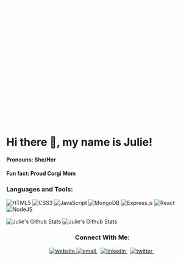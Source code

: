 <!-- ![github](logo.gif) -->
<p align="center">
    <img width="300" src="logo.gif">
</p>
<h1 alight="center">Hi there 👋, my name is Julie!</h1>


<h4 alight="left">Pronouns: She/Her</h4>
<h4 alight="left">Fun fact: Proud Corgi Mom</h4>

<h3 align="left">Languages and Tools:</h3>

![HTML5](https://img.shields.io/badge/html5-%23E34F26.svg?style=for-the-badge&logo=html5&logoColor=white) ![CSS3](https://img.shields.io/badge/css3-%231572B6.svg?style=for-the-badge&logo=css3&logoColor=white) ![JavaScript](https://img.shields.io/badge/javascript-%23323330.svg?style=for-the-badge&logo=javascript&logoColor=%23F7DF1E) ![MongoDB](https://img.shields.io/badge/MongoDB-%234ea94b.svg?style=for-the-badge&logo=mongodb&logoColor=white) ![Express.js](https://img.shields.io/badge/express.js-%23404d59.svg?style=for-the-badge&logo=express&logoColor=%2361DAFB) ![React](https://img.shields.io/badge/react-%2320232a.svg?style=for-the-badge&logo=react&logoColor=%2361DAFB) ![NodeJS](https://img.shields.io/badge/node.js-6DA55F?style=for-the-badge&logo=node.js&logoColor=white)


<img align="center" src="https://github-readme-stats.vercel.app/api?username=juliedodev&include_all_commits=true&count_private=true&show_icons=true&line_height=20&title_color=ffffa7&icon_color=c0ffee&text_color=FBF4E1&bg_color=1,000000,fadadd" alt="Julie's Github Stats">
  

<img align="center" src="https://github-readme-stats.vercel.app/api/top-langs/?username=juliedodev&layout=compact&title_color=ffffa7&text_color=FBF4E1&bg_color=1,000000,fadadd" alt="Julie's Github Stats">

<h3 align="center">Connect With Me:</h3>
<p align="center">
  <a href="https://juliedodev.netlify.app/">
     <img  src="https://img.shields.io/badge/website-C3897E?style=for-the-badge&logo=about.me&logoColor=white" alt="website">
  <a/>
  <a href="mailto:juliedo.dev@gmail.com">
     <img  src="https://img.shields.io/badge/email-red?style=for-the-badge&logo=gmail&logoColor=white" alt="email">
  <a/>&nbsp;
  <a href="https://www.linkedin.com/in/juliedodev/">
     <img  src="https://img.shields.io/badge/linkedin-0A66C2?style=for-the-badge&logo=linkedin&logoColor=white" alt="linkedin">
  <a/>&nbsp;
  <a href="https://twitter.com/juliedodev">
     <img  src="https://img.shields.io/badge/twitter-1DA1F2?style=for-the-badge&logo=twitter&logoColor=white" alt="twitter">
  <a/>&nbsp;
<p/>
